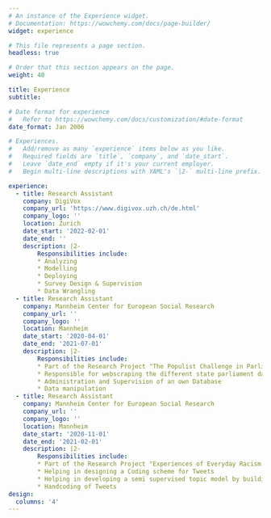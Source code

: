 ```yaml
---
# An instance of the Experience widget.
# Documentation: https://wowchemy.com/docs/page-builder/
widget: experience

# This file represents a page section.
headless: true

# Order that this section appears on the page.
weight: 40

title: Experience
subtitle:

# Date format for experience
#   Refer to https://wowchemy.com/docs/customization/#date-format
date_format: Jan 2006

# Experiences.
#   Add/remove as many `experience` items below as you like.
#   Required fields are `title`, `company`, and `date_start`.
#   Leave `date_end` empty if it's your current employer.
#   Begin multi-line descriptions with YAML's `|2-` multi-line prefix.

experience:
  - title: Research Assistant
    company: DigiVox
    company_url: 'https://www.digivox.uzh.ch/de.html'
    company_logo: ''
    location: Zurich
    date_start: '2022-02-01'
    date_end: ''
    description: |2-
        Responsibilities include:
        * Analyzing
        * Modelling
        * Deploying
        * Survey Design & Supervision
        * Data Wrangling
  - title: Research Assistant
    company: Mannheim Center for European Social Research
    company_url: ''
    company_logo: ''
    location: Mannheim
    date_start: '2020-04-01'
    date_end: '2021-07-01'
    description: |2-
        Responsibilities include:
        * Part of the Research Project "The Populist Challenge in Parliament"
        * Responsible for webscraping the different state parliament databases
        * Administration and Supervision of an own Database
        * Data manipulation
  - title: Research Assistant
    company: Mannheim Center for European Social Research
    company_url: ''
    company_logo: ''
    location: Mannheim
    date_start: '2020-11-01'
    date_end: '2021-02-01'
    description: |2-
        Responsibilities include:
        * Part of the Research Project "Experiences of Everyday Racism and Media-Mediated Racism in the (Political) Public Sphere"
        * Helping in designing a Coding scheme for Tweets
        * Helping in developing a semi supervised topic model by building up a dictionary
        * Handcoding of Tweets        
design:
  columns: '4'
---
```

